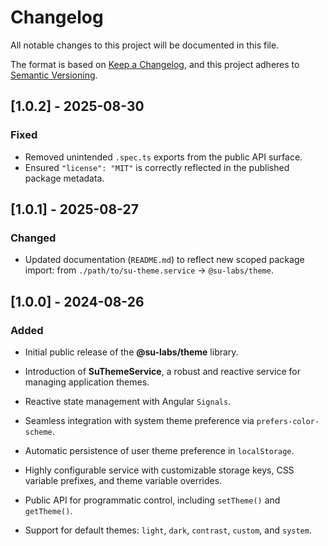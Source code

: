 # Changelog

All notable changes to this project will be documented in this file.

The format is based on [Keep a Changelog](https://keepachangelog.com/en/1.0.0/),
and this project adheres to [Semantic Versioning](https://semver.org/spec/v2.0.0.html).

## [1.0.2] - 2025-08-30

### Fixed
- Removed unintended `.spec.ts` exports from the public API surface.
- Ensured `"license": "MIT"` is correctly reflected in the published package metadata.

## [1.0.1] - 2025-08-27

### Changed
- Updated documentation (`README.md`) to reflect new scoped package import:
  from `./path/to/su-theme.service` → `@su-labs/theme`.



##	[1.0.0] - 2024-08-26
###	Added
-	Initial public release of the **@su-labs/theme** library.

-	Introduction of **SuThemeService**, a robust and reactive service for managing application themes.

-	Reactive state management with Angular `Signals`.

-	Seamless integration with system theme preference via `prefers-color-scheme`.

-	Automatic persistence of user theme preference in `localStorage`.

-	Highly configurable service with customizable storage keys, CSS variable prefixes, and theme variable overrides.

-	Public API for programmatic control, including `setTheme()` and `getTheme()`.

-	Support for default themes: `light`, `dark`, `contrast`, `custom`, and `system`.







